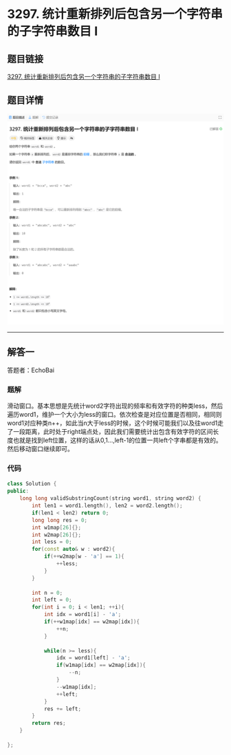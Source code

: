 # 3297. 统计重新排列后包含另一个字符串的子字符串数目 I
## 题目链接  
[3297. 统计重新排列后包含另一个字符串的子字符串数目 I](https://leetcode.cn/problems/count-substrings-that-can-be-rearranged-to-contain-a-string-i/description/?envType=daily-question&envId=2025-01-09)
## 题目详情
![题目图片](Img/3297.png)

***
## 解答一
答题者：EchoBai

### 题解
滑动窗口。基本思想是先统计word2字符出现的频率和有效字符的种类less，然后遍历word1，维护一个大小为less的窗口。依次检查是对应位置是否相同，相同则word1对应种类n++，如此当n大于less的时候，这个时候可能我们以及往word1走了一段距离，此时处于right端点处，因此我们需要统计出包含有效字符的区间长度也就是找到left位置，这样的话从0,1...,left-1的位置一共left个字串都是有效的。然后移动窗口继续即可。

### 代码
``` cpp
class Solution {
public:
    long long validSubstringCount(string word1, string word2) {
        int len1 = word1.length(), len2 = word2.length();
        if(len1 < len2) return 0;
        long long res = 0;
        int w1map[26]{};
        int w2map[26]{};
        int less = 0;
        for(const auto& w : word2){
            if(++w2map[w - 'a'] == 1){
                ++less;
            }
        }

        int n = 0;
        int left = 0;
        for(int i = 0; i < len1; ++i){
            int idx = word1[i] - 'a';
            if(++w1map[idx] == w2map[idx]){
                ++n;
            }

            while(n >= less){
                idx = word1[left] - 'a';
                if(w1map[idx] == w2map[idx]){
                    --n;
                }
                --w1map[idx];
                ++left;
            }
            res += left;
        }
        return res;
    }

};
```
